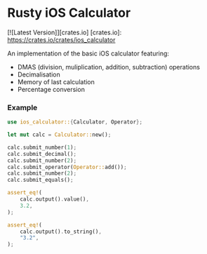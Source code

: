 # Rusty iOS Calculator

[![Latest Version]][crates.io]
[crates.io]: https://crates.io/crates/ios_calculator

An implementation of the basic iOS calculator featuring:
- DMAS (division, muliplication, addition, subtraction) operations
- Decimalisation
- Memory of last calculation
- Percentage conversion

### Example
```rust
use ios_calculator::{Calculator, Operator};

let mut calc = Calculator::new();

calc.submit_number(1);
calc.submit_decimal();
calc.submit_number(2);
calc.submit_operator(Operator::add());
calc.submit_number(2);
calc.submit_equals();

assert_eq!(
    calc.output().value(),
    3.2,
);

assert_eq!(
    calc.output().to_string(),
    "3.2",
); 
```
